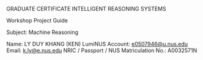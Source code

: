 GRADUATE CERTIFICATE
INTELLIGENT REASONING SYSTEMS

Workshop Project Guide

Subject: Machine Reasoning

Name: LY DUY KHANG (KEN)
LumiNUS Account: e0507946@u.nus.edu
Email: k.ly@e.nus.edu
NRIC / Passport / NUS Matriculation No.: A0032571N
